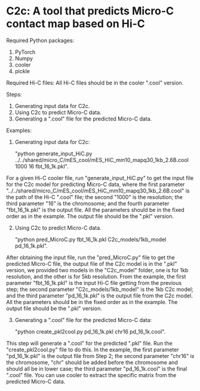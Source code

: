 # C2c: A tool that predicts Micro-C contact map based on Hi-C
Required Python packages:
  1. PyTorch
  2. Numpy
  3. cooler
  4. pickle

Required Hi-C files: All Hi-C files should be in the cooler ".cool" version. 

Steps:
  1. Generating input data for C2c.
  2. Using C2c to predict Micro-C data.
  3. Generating a ".cool" file for the predicted Micro-C data.

Examples:
1. Generating input data for C2c:
   
   "python generate_input_HiC.py ../../shared/micro_C/mES_cool/mES_HiC_mm10_mapq30_1kb_2.6B.cool 1000 16 fbt_16_1k.pkl".

For a given Hi-C cooler file, run "generate_input_HiC.py" to get the input file for the C2c model for predicting Micro-C data, where the first parameter "../../shared/micro_C/mES_cool/mES_HiC_mm10_mapq30_1kb_2.6B.cool" is the path of the Hi-C ".cool" file; the second "1000" is the resolution; the third parameter "16" is the chromosome; and the fourth parameter "fbt_16_1k.pkl" is the output file. All the parameters should be in the fixed order as in the example. The output file should be the ".pkl" version.

2. Using C2c to predict Micro-C data.

   "python pred_MicroC.py fbt_16_1k.pkl C2c_models/1kb_model pd_16_1k.pkl".

After obtaining the input file, run the "pred_MicroC.py" file to get the predicted Micro-C file, the output file of the C2c model is in the ".pkl" version, we provided two models in the "C2c_model" folder, one is for 1kb resolution, and the other is for 5kb resolution. From the example, the first parameter "fbt_16_1k.pkl" is the input Hi-C file getting from the previous step; the second parameter "C2c_models/1kb_model" is the 1kb C2c model; and the third parameter "pd_16_1k.pkl" is the output file from the C2c model. All the parameters should be in the fixed order as in the example. The output file should be the ".pkl" version.

3. Generating a ".cool" file for the predicted Micro-C data:

    "python create_pkl2cool.py pd_16_1k.pkl chr16 pd_16_1k.cool".

This step will generate a ".cool" for the predicted ".pkl" file. Run the "create_pkl2cool.py" file to do this. In the example, the first parameter "pd_16_1k.pkl" is the output file from Step 2; the second parameter "chr16" is the chromosome, "chr" should be added before the chromosome and should all be in lower case; the third parameter "pd_16_1k.cool" is the final ".cool" file. You can use cooler to extract the specific matrix from the predicted Micro-C data. 
